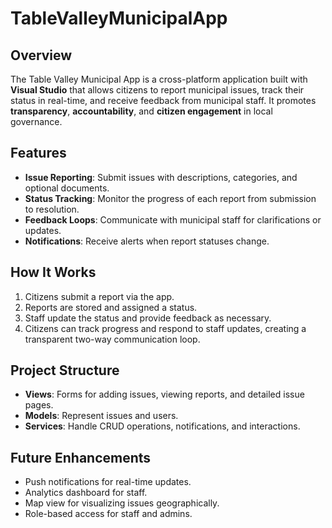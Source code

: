 # TableValleyMunicipalApp

## Overview
The Table Valley Municipal App is a cross-platform application built with **Visual Studio** that allows citizens to report municipal issues, track their status in real-time, and receive feedback from municipal staff. It promotes **transparency**, **accountability**, and **citizen engagement** in local governance.

## Features
- **Issue Reporting**: Submit issues with descriptions, categories, and optional documents.
- **Status Tracking**: Monitor the progress of each report from submission to resolution.
- **Feedback Loops**: Communicate with municipal staff for clarifications or updates.
- **Notifications**: Receive alerts when report statuses change.


## How It Works
1. Citizens submit a report via the app.  
2. Reports are stored and assigned a status.  
3. Staff update the status and provide feedback as necessary.  
4. Citizens can track progress and respond to staff updates, creating a transparent two-way communication loop.

## Project Structure
- **Views**: Forms for adding issues, viewing reports, and detailed issue pages.  
- **Models**: Represent issues and users.  
- **Services**: Handle CRUD operations, notifications, and interactions.

## Future Enhancements
- Push notifications for real-time updates.  
- Analytics dashboard for staff.  
- Map view for visualizing issues geographically.  
- Role-based access for staff and admins.


